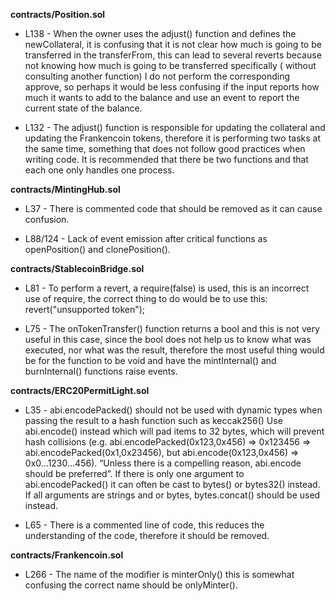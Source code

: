 **contracts/Position.sol**
- L138 - When the owner uses the adjust() function and defines the newCollateral, it is confusing that it is not clear how much is going to be transferred in the transferFrom, this can lead to several reverts because not knowing how much is going to be transferred specifically ( without consulting another function) I do not perform the corresponding approve, so perhaps it would be less confusing if the input reports how much it wants to add to the balance and use an event to report the current state of the balance.

- L132 - The adjust() function is responsible for updating the collateral and updating the Frankencoin tokens, therefore it is performing two tasks at the same time, something that does not follow good practices when writing code.
It is recommended that there be two functions and that each one only handles one process.


**contracts/MintingHub.sol**
- L37 - There is commented code that should be removed as it can cause confusion.

- L88/124 - Lack of event emission after critical functions as openPosition() and clonePosition().


**contracts/StablecoinBridge.sol**
- L81 - To perform a revert, a require(false) is used, this is an incorrect use of require, the correct thing to do would be to use this: revert("unsupported token");

- L75 - The onTokenTransfer() function returns a bool and this is not very useful in this case, since the bool does not help us to know what was executed, nor what was the result, therefore the most useful thing would be for the function to be void and have the mintInternal() and burnInternal() functions raise events.


**contracts/ERC20PermitLight.sol**
- L35 - abi.encodePacked() should not be used with dynamic types when passing the result to a hash function such as keccak256()
Use abi.encode() instead which will pad items to 32 bytes, which will prevent hash collisions (e.g. abi.encodePacked(0x123,0x456) => 0x123456 => abi.encodePacked(0x1,0x23456), but abi.encode(0x123,0x456) => 0x0...1230...456). “Unless there is a compelling reason, abi.encode should be preferred”. If there is only one argument to abi.encodePacked() it can often be cast to bytes() or bytes32() instead.
If all arguments are strings and or bytes, bytes.concat() should be used instead.

- L65 - There is a commented line of code, this reduces the understanding of the code, therefore it should be removed.


**contracts/Frankencoin.sol**
- L266 - The name of the modifier is minterOnly() this is somewhat confusing the correct name should be onlyMinter().
